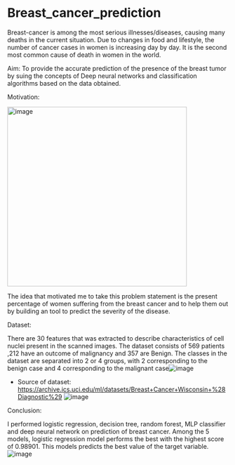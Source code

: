 # Breast_cancer_prediction
Breast-cancer is among the most serious illnesses/diseases, causing many deaths in the current situation.  Due to changes in food and lifestyle, the number of cancer cases in women is increasing day by day. It is the second most common cause of death in women in the world. 

Aim: 
   To provide the accurate prediction of the presence of the breast tumor by suing the concepts of Deep neural networks and classification algorithms based on the data obtained.

Motivation:


<img width="409" alt="image" src="https://github.com/swarnachandran/Breast_cancer_prediction/assets/74671975/5bb7e00e-3a4e-4f5d-bfa0-e76cccbed37c">


The idea that motivated me to take this problem statement is the present percentage of women suffering from the breast cancer and to help them out by building an tool to predict the severity of the disease. 


Dataset:

There are 30 features that was extracted to describe characteristics of cell nuclei present in the scanned images. The dataset consists of 569 patients ,212 have an outcome of malignancy and 357 are Benign. The classes in the dataset are separated into 2 or 4 groups, with 2 corresponding to the benign case and 4 corresponding to the malignant case![image](https://github.com/swarnachandran/Breast_cancer_prediction/assets/74671975/5d586f7d-f3e1-45da-b1c8-b6678afed8e8)

* Source of dataset: https://archive.ics.uci.edu/ml/datasets/Breast+Cancer+Wisconsin+%28Diagnostic%29
![image](https://github.com/swarnachandran/Breast_cancer_prediction/assets/74671975/59d293eb-d1b1-46a1-8ca5-b6b777a849e8)

Conclusion:

I performed logistic regression, decision tree, random forest, MLP classifier and deep neural network on prediction of breast cancer. Among the 5 models, logistic regression model performs the best with the highest score of 0.98901. This models predicts the best value of the target variable.
![image](https://github.com/swarnachandran/Breast_cancer_prediction/assets/74671975/d90d2f5d-d59d-4fb4-aa35-e914e4a5efb6)
